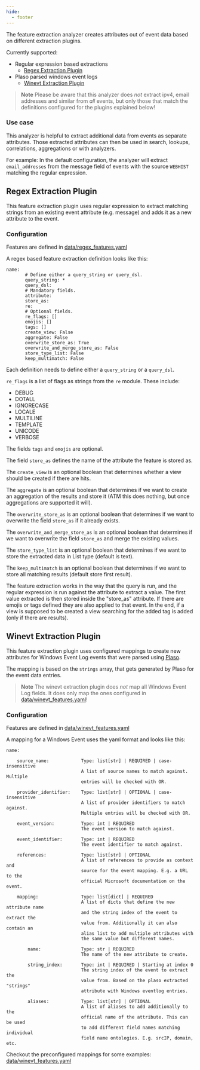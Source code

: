 ```yaml
---
hide:
  - footer
---
```

The feature extraction analyzer creates attributes out of event data based on
different extraction plugins.

Currently supported:
* Regular expression based extractions
  * [Regex Extraction Plugin](#regex-extraction-plugin)
* Plaso parsed windows event logs
  * [Winevt Extraction Plugin](#winevt-extraction-plugin)

> **Note**
Please be aware that this analyzer does *not* extract ipv4, email addresses and
similar from *all* events, but only those that match the definitions configured
for the plugins explained below!

### Use case

This analyzer is helpful to extract additional data from events as separate
attributes. Those extracted attributes can then be used in search, lookups,
correlations, aggregations or with analyzers.

For example: In the default configuration, the analyzer will extract
`email_addresses` from the message field of events with the source `WEBHIST`
matching the regular expression.

## Regex Extraction Plugin

This feature extraction plugin uses regular expression to extract matching
strings from an existing event attribute (e.g. message) and adds it as a new
attribute to the event.

### Configuration

Features are defined in [data/regex_features.yaml](../../../data/regex_features.yaml)

A regex based feature extraction definition looks like this:

```
name:
       # Define either a query_string or query_dsl.
       query_string: *
       query_dsl:
       # Mandatory fields.
       attribute:
       store_as:
       re:
       # Optional fields.
       re_flags: []
       emojis: []
       tags: []
       create_view: False
       aggregate: False
       overwrite_store_as: True
       overwrite_and_merge_store_as: False
       store_type_list: False
       keep_multimatch: False
```

Each definition needs to define either a `query_string` or a `query_dsl`.

`re_flags` is a list of flags as strings from the `re` module. These include:
- DEBUG
- DOTALL
- IGNORECASE
- LOCALE
- MULTILINE
- TEMPLATE
- UNICODE
- VERBOSE

The fields `tags` and `emojis` are optional.

The field `store_as` defines the name of the attribute the feature is stored as.

The `create_view` is an optional boolean that determines whether a view should be created if there are hits.

The `aggregate` is an optional boolean that determines if we want to create an aggregation of the results and store it (ATM this does nothing, but once aggregations are supported it will).

The `overwrite_store_as` is an optional boolean that determines if we want to overwrite the field `store_as` if it already exists.

The `overwrite_and_merge_store_as` is an optional boolean that determines  if we want to overwrite the field `store_as` and merge the existing values.

The `store_type_list` is an optional boolean that determines if we want to store the extracted data in List type (default is text).

The `keep_multimatch` is an optional boolean that determines if we want to store all matching results (default store first result).

The feature extraction works in the way that the query is run, and the regular expression is run against the attribute to extract a value.
The first value extracted is then stored inside the "store_as" attribute.
If there are emojis or tags defined they are also applied to that event.
In the end, if a view is supposed to be created a view searching for the added tag is added (only if there are results).

## Winevt Extraction Plugin

This feature extraction plugin uses configured mappings to create new attributes
for Windows Event Log events that were parsed using [Plaso](https://github.com/log2timeline/plaso).

The mapping is based on the `strings` array, that gets generated by Plaso for
the event data entries.

> **Note**
The winevt extraction plugin does *not* map all Windows Event Log fields. It
does only map the ones configured in [data/winevt_features.yaml](../../../data/winevt_features.yaml)!

### Configuration

Features are defined in [data/winevt_features.yaml](../../../data/winevt_features.yaml)

A mapping for a Windows Event uses the yaml format and looks like this:

```
name:

    source_name:            Type: list[str] | REQUIRED | case-insensitive
                            A list of source names to match against. Multiple
                            entries will be checked with OR.

    provider_identifier:    Type: list[str] | OPTIONAL | case-insensitive
                            A list of provider identifiers to match against.
                            Multiple entries will be checked with OR.

    event_version:          Type: int | REQUIRED
                            The event version to match against.

    event_identifier:       Type: int | REQUIRED
                            The event identifier to match against.

    references:             Type: list[str] | OPTIONAL
                            A list of references to provide as context and
                            source for the event mapping. E.g. a URL to the
                            official Microsoft documentation on the event.

    mapping:                Type: list[dict] | REQUIRED
                            A list of dicts that define the new attribute name
                            and the string index of the event to extract the
                            value from. Additionally it can also contain an
                            alias list to add multiple attributes with
                            the same value but different names.

        name:               Type: str | REQUIRED
                            The name of the new attribute to create.

        string_index:       Type: int | REQUIRED | Starting at index 0
                            The string index of the event to extract the
                            value from. Based on the plaso extracted "strings"
                            attribute with Windows eventlog entries.

        aliases:            Type: list[str] | OPTIONAL
                            A list of aliases to add additionally to the
                            official name of the attribute. This can be used
                            to add different field names matching individual
                            field name ontologies. E.g. srcIP, domain, etc.
```

Checkout the preconfigured mappings for some examples:
[data/winevt_features.yaml](../../../data/winevt_features.yaml)
